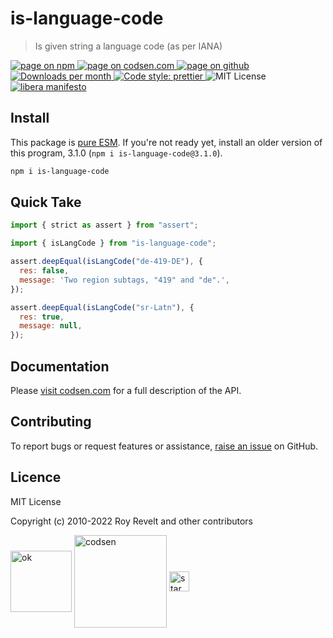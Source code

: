 # is-language-code

> Is given string a language code (as per IANA)

<div class="package-badges">
  <a href="https://www.npmjs.com/package/is-language-code" rel="nofollow noreferrer noopener">
    <img src="https://img.shields.io/badge/-npm-blue?style=flat-square" alt="page on npm">
  </a>
  <a href="https://codsen.com/os/is-language-code" rel="nofollow noreferrer noopener">
    <img src="https://img.shields.io/badge/-codsen-blue?style=flat-square" alt="page on codsen.com">
  </a>
  <a href="https://github.com/codsen/codsen/tree/main/packages/is-language-code" rel="nofollow noreferrer noopener">
    <img src="https://img.shields.io/badge/-github-blue?style=flat-square" alt="page on github">
  </a>
  <a href="https://npmcharts.com/compare/is-language-code?interval=30" rel="nofollow noreferrer noopener" target="_blank">
    <img src="https://img.shields.io/npm/dm/is-language-code.svg?style=flat-square" alt="Downloads per month">
  </a>
  <a href="https://prettier.io" rel="nofollow noreferrer noopener" target="_blank">
    <img src="https://img.shields.io/badge/code_style-prettier-brightgreen.svg?style=flat-square" alt="Code style: prettier">
  </a>
  <img src="https://img.shields.io/badge/licence-MIT-brightgreen.svg?style=flat-square" alt="MIT License">
  <a href="https://liberamanifesto.com" rel="nofollow noreferrer noopener" target="_blank">
    <img src="https://img.shields.io/badge/libera-manifesto-lightgrey.svg?style=flat-square" alt="libera manifesto">
  </a>
</div>

## Install

This package is [pure ESM](https://gist.github.com/sindresorhus/a39789f98801d908bbc7ff3ecc99d99c). If you're not ready yet, install an older version of this program, 3.1.0 (`npm i is-language-code@3.1.0`).

```bash
npm i is-language-code
```

## Quick Take

```js
import { strict as assert } from "assert";

import { isLangCode } from "is-language-code";

assert.deepEqual(isLangCode("de-419-DE"), {
  res: false,
  message: 'Two region subtags, "419" and "de".',
});

assert.deepEqual(isLangCode("sr-Latn"), {
  res: true,
  message: null,
});
```

## Documentation

Please [visit codsen.com](https://codsen.com/os/is-language-code/) for a full description of the API.

## Contributing

To report bugs or request features or assistance, [raise an issue](https://github.com/codsen/codsen/issues/new/choose) on GitHub.

## Licence

MIT License

Copyright (c) 2010-2022 Roy Revelt and other contributors

<img src="https://codsen.com/images/png-codsen-ok.png" width="98" alt="ok" align="center"> <img src="https://codsen.com/images/png-codsen-1.png" width="148" alt="codsen" align="center"> <img src="https://codsen.com/images/png-codsen-star-small.png" width="32" alt="star" align="center">
